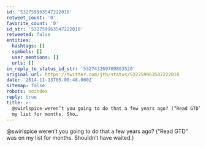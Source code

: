 ```yaml
---
id: '532759963547222018'
retweet_count: '0'
favorite_count: '0'
id_str: '532759963547222018'
retweeted: false
entities:
  hashtags: []
  symbols: []
  user_mentions: []
  urls: []
in_reply_to_status_id_str: '532743269709803520'
original_url: https://twitter.com/jth/status/532759963547222018
date: '2014-11-13T05:00:48.000Z'
sitemap: false
robots: noindex
reply: true
title: >-
  @swirlspice weren’t you going to do that a few years ago? (“Read GTD” was on
  my list for months. Sho…
---
```


@swirlspice weren’t you going to do that a few years ago? (“Read GTD” was on my list for months. Shouldn’t have waited.)